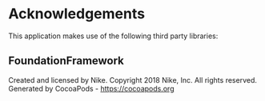 # Acknowledgements
This application makes use of the following third party libraries:

## FoundationFramework

Created and licensed by Nike. Copyright 2018 Nike, Inc. All rights reserved.
Generated by CocoaPods - https://cocoapods.org
